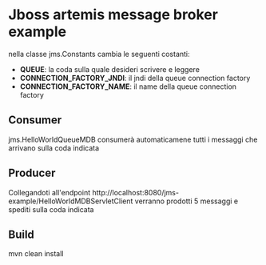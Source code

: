 # Jboss artemis message broker example

nella classe jms.Constants cambia le seguenti costanti:
- **QUEUE**: la coda sulla quale desideri scrivere e leggere
- **CONNECTION_FACTORY_JNDI**: il jndi della queue connection factory 
- **CONNECTION_FACTORY_NAME**: il name della queue connection factory

## Consumer

jms.HelloWorldQueueMDB consumerà automaticamene tutti i messaggi che arrivano sulla coda indicata

## Producer 

Collegandoti all'endpoint http://localhost:8080/jms-example/HelloWorldMDBServletClient verranno prodotti 5 messaggi e spediti sulla coda indicata

## Build 

mvn clean install
